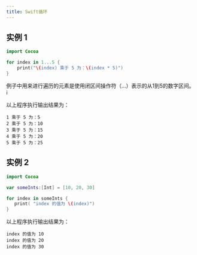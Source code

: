 ```yaml
---
title: Swift循环
---
```


## 实例 1

```swift
import Cocoa

for index in 1...5 {
    print("\(index) 乘于 5 为：\(index * 5)")
}
```

例子中用来进行遍历的元素是使用闭区间操作符（...）表示的从1到5的数字区间。i

以上程序执行输出结果为：

```
1 乘于 5 为：5
2 乘于 5 为：10
3 乘于 5 为：15
4 乘于 5 为：20
5 乘于 5 为：25
```

## 实例 2

```swift
import Cocoa

var someInts:[Int] = [10, 20, 30]

for index in someInts {
   print( "index 的值为 \(index)")
}
```

以上程序执行输出结果为：

```
index 的值为 10
index 的值为 20
index 的值为 30
```
